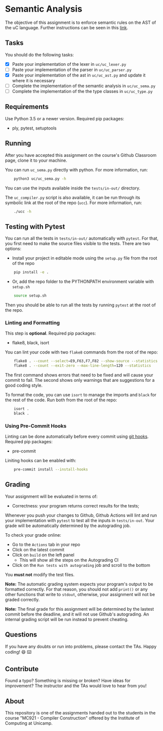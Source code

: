 # Semantic Analysis

The objective of this assignment is to enforce semantic rules on the AST of the uC language.
Further instructions can be seen in this
[link](https://github.com/MC921-2s20/notebooks-2s20/blob/master/P4-Semantic.ipynb).

## Tasks

You should do the following tasks:

- [X] Paste your implementation of the lexer in `uc/uc_lexer.py`
- [ ] Paste your implementation of the parser in `uc/uc_parser.py`
- [X] Paste your implementation of the ast in `uc/uc_ast.py` and update it where it is necessary
- [ ] Complete the implementation of the semantic analysis in `uc/uc_sema.py`
- [ ] Complete the implementation of the the type classes in `uc/uc_type.py`

## Requirements

Use Python 3.5 or a newer version.
Required pip packages:
- ply, pytest, setuptools

## Running

After you have accepted this assignment on the course's Github Classroom page,
clone it to your machine.

You can run `uc_sema.py` directly with python. For more information, run:
```sh
    python3 uc/uc_sema.py -h
```
You can use the inputs available inside
the `tests/in-out/` directory.

The `uc_compiler.py` script is also available, it can be run through its
symbolic link at the root of the repo (`ucc`). For more information, run:
```sh
    ./ucc -h
```

## Testing with Pytest

You can run all the tests in `tests/in-out/` automatically with `pytest`. For
that, you first need to make the source files visible to the tests. There are
two options:
- Install your project in editable mode using the `setup.py` file from the root
  of the repo
```sh
    pip install -e .
```
- Or, add the repo folder to the PYTHONPATH environment variable with `setup.sh`
```sh
    source setup.sh
```

Then you should be able to run all the tests by running `pytest` at the root
of the repo.

### Linting and Formatting

This step is **optional**. Required pip packages:
- flake8, black, isort

You can lint your code with two `flake8` commands from the root of the repo:
```sh
    flake8 . --count --select=E9,F63,F7,F82 --show-source --statistics
    flake8 . --count --exit-zero --max-line-length=120 --statistics
```

The first command shows errors that need to be fixed and will cause your
commit to fail. The second shows only warnings that are suggestions for
a good coding style.

To format the code, you can use `isort` to manage the imports and `black`
for the rest of the code. Run both from the root of the repo:
```sh
    isort .
    black .
```

### Using Pre-Commit Hooks

Linting can be done automatically before every commit using
[git hooks](https://git-scm.com/book/en/v2/Customizing-Git-Git-Hooks).
Required pip packages:
- pre-commit

Liniting hooks can be enabled with:
```sh
    pre-commit install --install-hooks
```

## Grading

Your assignment will be evaluated in terms of:

- Correctness: your program returns correct results for the tests;

Whenever you push your changes to Github, Github Actions will lint and run your
implementation with `pytest` to test all the inputs in `tests/in-out`.
Your grade will be automatically determined by the autograding job.

To check your grade online:
- Go to the `Actions` tab in your repo
- Click on the latest commit
- Click on `build` on the left panel
    - This will show all the steps on the Autograding CI
- Click on the `Run tests with autograding` job and scroll to the bottom

You **must not** modify the test files.

**Note:** The automatic grading system expects your program's output to be
formatted correctly. For that reason, you should not add `print()` or any other
functions that write to `stdout`, otherwise, your assignment will not be graded
correctly.

**Note:** The final grade for this assignment will be determined by the lastest
commit before the deadline, and it will not use Github's autograding.
An internal grading script will be run instead to prevent cheating.

## Questions

If you have any doubts or run into problems, please contact the TAs.
Happy coding! :smile: :keyboard:

## Contribute

Found a typo? Something is missing or broken? Have ideas for improvement? The
instructor and the TAs would love to hear from you!

## About

This repository is one of the assignments handed out to the students in the course
"MC921 - Compiler Construction" offered by the Institute of
Computing at Unicamp.
